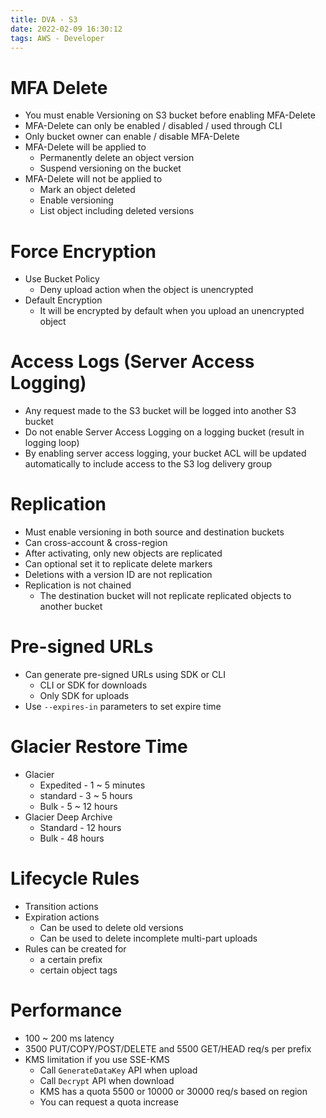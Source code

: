 ```yaml
---
title: DVA - S3
date: 2022-02-09 16:30:12
tags: AWS - Developer
---
```


# MFA Delete

- You must enable Versioning on S3 bucket before enabling MFA-Delete
- MFA-Delete can only be enabled / disabled / used through CLI
- Only bucket owner can enable / disable MFA-Delete
- MFA-Delete will be applied to
  - Permanently delete an object version
  - Suspend versioning on the bucket
- MFA-Delete will not be applied to
  - Mark an object deleted
  - Enable versioning
  - List object including deleted versions

# Force Encryption

- Use Bucket Policy
  - Deny upload action when the object is unencrypted
- Default Encryption
  - It will be encrypted by default when you upload an unencrypted object

# Access Logs (Server Access Logging)

- Any request made to the S3 bucket will be logged into another S3 bucket
- Do not enable Server Access Logging on a logging bucket (result in logging loop)
- By enabling server access logging, your bucket ACL will be updated automatically to include access to the S3 log delivery group

# Replication

- Must enable versioning in both source and destination buckets
- Can cross-account & cross-region
- After activating, only new objects are replicated
- Can optional set it to replicate delete markers
- Deletions with a version ID are not replication
- Replication is not chained
  - The destination bucket will not replicate replicated objects to another bucket

# Pre-signed URLs

- Can generate pre-signed URLs using SDK or CLI
  - CLI or SDK for downloads
  - Only SDK for uploads
- Use `--expires-in` parameters to set expire time

# Glacier Restore Time

- Glacier
  - Expedited - 1 ~ 5 minutes
  - standard - 3 ~ 5 hours
  - Bulk - 5 ~ 12 hours
- Glacier Deep Archive
  - Standard - 12 hours
  - Bulk - 48 hours

# Lifecycle Rules

- Transition actions
- Expiration actions
  - Can be used to delete old versions
  - Can be used to delete incomplete multi-part uploads
- Rules can be created for
  - a certain prefix
  - certain object tags

# Performance

- 100 ~ 200 ms latency
- 3500 PUT/COPY/POST/DELETE and 5500 GET/HEAD req/s per prefix
- KMS limitation if you use SSE-KMS
  - Call `GenerateDataKey` API when upload
  - Call `Decrypt` API when download
  - KMS has a quota 5500 or 10000 or 30000 req/s based on region
  - You can request a quota increase
